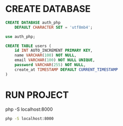 # CREATE DATABASE


``` sql
CREATE DATABASE auth_php
    DEFAULT CHARACTER SET = 'utf8mb4';

use auth_php;

CREATE TABLE users (
    id INT AUTO_INCREMENT PRIMARY KEY,
    name VARCHAR(100) NOT NULL,
    email VARCHAR(100) NOT NULL UNIQUE,
    password VARCHAR(255) NOT NULL,
    create_at TIMESTAMP DEFAULT CURRENT_TIMESTAMP
)
```


# RUN PROJECT
php -S localhost:8000

``` cmd
php -S localhost:8000
```

